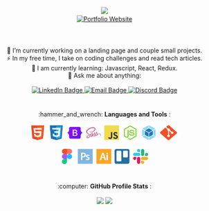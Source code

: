 <div align="center">
  <img src="https://media.giphy.com/media/v1.Y2lkPTc5MGI3NjExNTY1NTJmOTI3N2E0NTljNTU4MzMwYWRkZDI0NTUyZGE5YmMyNDNjNCZjdD1z/Jqy5D7DFs0i5EPkWfV/giphy.gif" width="120"/>
</div>
<div align="center">
  <a href="https://k88k.netlify.app/">
      <img src="https://img.shields.io/badge/portfolio_website-2D333A?style=for-the-badge" alt="Portfolio Website"/>
    <a/>
</div>

<!-- <img src="https://komarev.com/ghpvc/?username=konrad88k&style=flat-square&color=blue" alt="profile views"/>
 -->

#

<!-- <div align="center">
  👋 <b>Hello there!</b> 
</div> -->
<br>

  <div align="center">
    🔭 I’m currently working on a landing page and couple small projects.<br>
    ⚡ In my free time, I take on coding challenges and read tech articles.<br>
    🌱 I am currently learning: Javascript, React, Redux.<br>
    💬 Ask me about anything:<br><br>
    <a href="https://www.linkedin.com/in/konrad-kowalski08/">
      <img src="https://img.shields.io/badge/LinkedIn-blue?style=for-the-badge&logo=linkedin&logoColor=white" alt="LinkedIn Badge"/>
    </a>
    <a href="mailto:k8nradk8walski@gmail.com">
      <img src="https://img.shields.io/badge/Email-63BFB9?style=for-the-badge&logo=data%3Aimage%2Fpng%3Bbase64%2CiVBORw0KGgoAAAANSUhEUgAAADIAAAAyCAYAAAAeP4ixAAACoUlEQVRoge2Zz4tOURjHP%2B%2FMpJTMQlnYsJiaGEZ%2BLURKJEXZzEIsiAVJaCLxJ9gIoWw0TZmICCUlZSE%2FpxHTREYhf8CMJDN4vzrjLN5533vvOfe9974%2Fpvups3nPec7z%2Fb73nNN57iUnJyenqShIGgXaATXpoysA48ZIsxqYRotx00B6qmW8pTl1V9IW0fcBeA0sBFrrJdBSBD4DK4AlQQOijBjOAy%2BzUheTlUB%2FWEjU0uoEXgCn6%2B0AOAEMhj2NKSSNyc1DSfPMAVfj1i7pvoe%2BMd%2FNvgUYATal9h%2B72WBzbvMZHOfUmg88Ak5lJLyU48ATYIF3RMDS6pN01PEo70iak8Eymy3ppiN3r6Qr5UsryMhVO%2BkOST8iJvwqaV2KJtZI%2BhSR75ekHjv2oo%2BRuyWTL5L0zPEPHUvBxGFHjleSOkrG3%2FAxcjsg0TlHogFJs6ow0Cqp3zH3pYC4gWqNmLZL0mREwo%2BSVsUwsVzSSMR8fyXtCYmtMBLn1LoGLAOGQvo77JXmgMdc%2B4E3wOKQ%2FmGgG%2BjzVhfjiZS28lOjHHNgFBLEuvInWlrlbZ9D0DtJXSUxnZKGHDEHPXOnasS0bknDEcKKkrZL2irpd8S49zH3V6I9EsRbu2%2FC1rIpQ%2B8BDyJu2mbvLbWXwqpJo7AypfJe4FAVsUeA3cCfpCLSrBAvA6uBUY%2BxpkhaC1xIK3nape6gXSbXI8bcArqA52kmzqJmnwB2Ar0BfSeBHuBn2kmzfPlwFlhvRRtzG4EzWSVz1exJeWpLZvPy4kuWibI2YvhWgxyZLq2akhtpNGa0kWIddMSlQmOQkcmGk13JRPkvQcfvZuBxHcT5InsNmkZhqij5%2F8WqmZk530dmzKe3NlsbzG0ALUn43ggicnJycjwB%2FgHROWvgPuqJrAAAAABJRU5ErkJggg%3D%3D&logoColor=white" alt="Email Badge"/>
    <a/>
    <a href="https://discordapp.com/users/448585304581079042/">
      <img src="https://img.shields.io/badge/Discord-blueviolet?style=for-the-badge&logo=discord&logoColor=white" alt="Discord Badge"/>
    <a/>
  </div>
    
#

<div align="center">
 :hammer_and_wrench: <b>Languages and Tools</b> :
</div>
<br>
<div align="center">
  <img src="https://raw.githubusercontent.com/devicons/devicon/1119b9f84c0290e0f0b38982099a2bd027a48bf1/icons/html5/html5-original.svg" title="HTML5" alt="HTML" width="35" height="35"/>&nbsp;
  <img src="https://raw.githubusercontent.com/devicons/devicon/1119b9f84c0290e0f0b38982099a2bd027a48bf1/icons/css3/css3-original.svg"  title="CSS3" alt="CSS" width="35" height="35"/>&nbsp;
  <img src="https://raw.githubusercontent.com/devicons/devicon/1119b9f84c0290e0f0b38982099a2bd027a48bf1/icons/bootstrap/bootstrap-original.svg" title="Bootstrap" **alt="Bootstrap" width="35" height="35"/>&nbsp;
  <img src="https://raw.githubusercontent.com/devicons/devicon/1119b9f84c0290e0f0b38982099a2bd027a48bf1/icons/sass/sass-original.svg" title="Sass" **alt="Sass" width="35" height="35"/>&nbsp;
  <img src="https://raw.githubusercontent.com/devicons/devicon/1119b9f84c0290e0f0b38982099a2bd027a48bf1/icons/javascript/javascript-original.svg" title="JavaScript" alt="JavaScript" width="35" height="35"/>&nbsp;
  <img src="https://raw.githubusercontent.com/devicons/devicon/1119b9f84c0290e0f0b38982099a2bd027a48bf1/icons/nodejs/nodejs-original.svg" title="NodeJS" alt="NodeJS" width="35" height="35"/>&nbsp;
  <img src="https://raw.githubusercontent.com/devicons/devicon/1119b9f84c0290e0f0b38982099a2bd027a48bf1/icons/webpack/webpack-original.svg" title="Webpack" **alt="Webpack" width="35" height="35"/>&nbsp;
<!--   <img src="https://raw.githubusercontent.com/devicons/devicon/1119b9f84c0290e0f0b38982099a2bd027a48bf1/icons/react/react-original.svg" title="React" alt="React" width="35" height="35"/>&nbsp; -->
  <img src="https://raw.githubusercontent.com/devicons/devicon/1119b9f84c0290e0f0b38982099a2bd027a48bf1/icons/git/git-original.svg" title="Git" **alt="Git" width="40" height="35"/>&nbsp;
<!--   <img src="https://raw.githubusercontent.com/devicons/devicon/1119b9f84c0290e0f0b38982099a2bd027a48bf1/icons/vscode/vscode-original.svg" title="VSCode" **alt="VSCode" width="35" height="35"/> -->
<br><br>
  <img src="https://raw.githubusercontent.com/devicons/devicon/1119b9f84c0290e0f0b38982099a2bd027a48bf1/icons/figma/figma-original.svg" title="Figma" **alt="Figma" width="35" height="35"/>&nbsp;
  <img src="https://raw.githubusercontent.com/devicons/devicon/1119b9f84c0290e0f0b38982099a2bd027a48bf1/icons/photoshop/photoshop-plain.svg" title="Photoshop" **alt="Photoshop" width="35" height="35"/>&nbsp;
  <img src="https://raw.githubusercontent.com/devicons/devicon/1119b9f84c0290e0f0b38982099a2bd027a48bf1/icons/illustrator/illustrator-plain.svg" title="Illustrator" **alt="Illustrator" width="35" height="35"/>&nbsp;
  <img src="https://raw.githubusercontent.com/devicons/devicon/1119b9f84c0290e0f0b38982099a2bd027a48bf1/icons/trello/trello-plain.svg" title="Trello" **alt="Trello" width="35" height="35"/>&nbsp;
  <img src="https://raw.githubusercontent.com/devicons/devicon/1119b9f84c0290e0f0b38982099a2bd027a48bf1/icons/slack/slack-original.svg" title="Slack" **alt="Slack" width="35" height="35"/>&nbsp;
</div>

#

<div align="center">
  :computer: <b>GitHub Profile Stats</b> :
  <br><br>
  <img src="https://github-readme-stats-sigma-five.vercel.app/api/top-langs/?username=konrad88k&layout=compact&count_private=true&theme=gotham" />
  <img height="150" src="https://github-readme-stats.vercel.app/api?username=konrad88k&hide=stars&count_private=true&theme=gotham" />
</div>

#

<!-- <div align="center">
  :fire: <b>Streak Stats</b> :
  <br><br>
  <img height="192" src="http://github-readme-streak-stats.herokuapp.com?user=konrad88k&theme=gotham" /><br>
</div> -->

